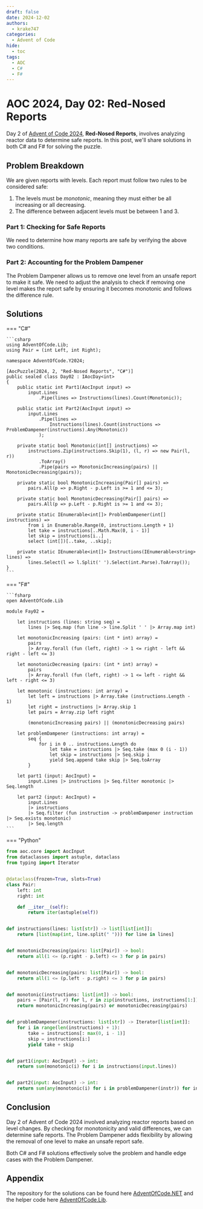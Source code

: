 ```yaml
---
draft: false 
date: 2024-12-02
authors:
  - krake747
categories:
  - Advent of Code
hide:
  - toc
tags:
  - AOC
  - C#
  - F#
---
```


# AOC 2024, Day 02: Red-Nosed Reports

Day 2 of [Advent of Code 2024](https://adventofcode.com/2024/day/2), **Red-Nosed Reports**, involves analyzing reactor data to determine safe reports.
In this post, we'll share solutions in both C# and F# for solving the puzzle.

<!-- more -->

## Problem Breakdown

We are given reports with levels. Each report must follow two rules to be considered safe:

1. The levels must be *monotonic*, meaning they must either be all increasing or all decreasing.
2. The difference between adjacent levels must be between 1 and 3.

### **Part 1**: Checking for Safe Reports

We need to determine how many reports are safe by verifying the above two conditions.

### **Part 2**: Accounting for the Problem Dampener

The Problem Dampener allows us to remove one level from an unsafe report to make it safe.
We need to adjust the analysis to check if removing one level makes the report safe by ensuring it becomes monotonic and follows the difference rule.

## Solutions

=== "C#"

    ```csharp
    using AdventOfCode.Lib;
    using Pair = (int Left, int Right);

    namespace AdventOfCode.Y2024;

    [AocPuzzle(2024, 2, "Red-Nosed Reports", "C#")]
    public sealed class Day02 : IAocDay<int>
    {
        public static int Part1(AocInput input) => 
            input.Lines
                .Pipe(lines => Instructions(lines).Count(Monotonic));

        public static int Part2(AocInput input) =>         
            input.Lines
                .Pipe(lines => 
                    Instructions(lines).Count(instructions => ProblemDampener(instructions).Any(Monotonic))
                );
        
        private static bool Monotonic(int[] instructions) =>
            instructions.Zip(instructions.Skip(1), (l, r) => new Pair(l, r))
                .ToArray()
                .Pipe(pairs => MonotonicIncreasing(pairs) || MonotonicDecreasing(pairs));
        
        private static bool MonotonicIncreasing(Pair[] pairs) =>
            pairs.All(p => p.Right - p.Left is >= 1 and <= 3);
        
        private static bool MonotonicDecreasing(Pair[] pairs) =>
            pairs.All(p => p.Left - p.Right is >= 1 and <= 3);
        
        private static IEnumerable<int[]> ProblemDampener(int[] instructions) =>
            from i in Enumerable.Range(0, instructions.Length + 1)
            let take = instructions[..Math.Max(0, i - 1)]
            let skip = instructions[i..]
            select (int[])[..take, ..skip];
        
        private static IEnumerable<int[]> Instructions(IEnumerable<string> lines) => 
            lines.Select(l => l.Split(' ').Select(int.Parse).ToArray());
    }
    ```

=== "F#"

    ```fsharp
    open AdventOfCode.Lib

    module Fay02 =

        let instructions (lines: string seq) =
            lines |> Seq.map (fun line -> line.Split ' ' |> Array.map int)

        let monotonicIncreasing (pairs: (int * int) array) =
            pairs
            |> Array.forall (fun (left, right) -> 1 <= right - left && right - left <= 3)

        let monotonicDecreasing (pairs: (int * int) array) =
            pairs
            |> Array.forall (fun (left, right) -> 1 <= left - right && left - right <= 3)

        let monotonic (instructions: int array) =
            let left = instructions |> Array.take (instructions.Length - 1)
            let right = instructions |> Array.skip 1
            let pairs = Array.zip left right

            (monotonicIncreasing pairs) || (monotonicDecreasing pairs)

        let problemDampener (instructions: int array) =
            seq {
                for i in 0 .. instructions.Length do
                    let take = instructions |> Seq.take (max 0 (i - 1))
                    let skip = instructions |> Seq.skip i
                    yield Seq.append take skip |> Seq.toArray
            }

        let part1 (input: AocInput) =
            input.Lines |> instructions |> Seq.filter monotonic |> Seq.length

        let part2 (input: AocInput) =
            input.Lines
            |> instructions
            |> Seq.filter (fun instruction -> problemDampener instruction |> Seq.exists monotonic)
            |> Seq.length
    ```

=== "Python"

```py
from aoc.core import AocInput
from dataclasses import astuple, dataclass
from typing import Iterator


@dataclass(frozen=True, slots=True)
class Pair:
    left: int
    right: int

    def __iter__(self):
        return iter(astuple(self))


def instructions(lines: list[str]) -> list[list[int]]:
    return [list(map(int, line.split(" "))) for line in lines]


def monotonicIncreasing(pairs: list[Pair]) -> bool:
    return all(1 <= (p.right - p.left) <= 3 for p in pairs)


def monotonicDecreasing(pairs: list[Pair]) -> bool:
    return all(1 <= (p.left - p.right) <= 3 for p in pairs)


def monotonic(instructions: list[int]) -> bool:
    pairs = [Pair(l, r) for l, r in zip(instructions, instructions[1:])]
    return monotonicIncreasing(pairs) or monotonicDecreasing(pairs)


def problemDampener(instructions: list[str]) -> Iterator[list[int]]:
    for i in range(len(instructions) + 1):
        take = instructions[: max(0, i - 1)]
        skip = instructions[i:]
        yield take + skip


def part1(input: AocInput) -> int:
    return sum(monotonic(i) for i in instructions(input.lines))


def part2(input: AocInput) -> int:
    return sum(any(monotonic(i) for i in problemDampener(instr)) for instr in instructions(input.lines))
```

## Conclusion 

Day 2 of Advent of Code 2024 involved analyzing reactor reports based on level changes. By checking for monotonicity and valid differences, we can determine safe reports. The Problem Dampener adds flexibility by allowing the removal of one level to make an unsafe report safe.

Both C# and F# solutions effectively solve the problem and handle edge cases with the Problem Dampener.

## Appendix

The repository for the solutions can be found here [AdventOfCode.NET](https://github.com/krake747/csharp-advent-of-code/tree/main/dotnet) and the helper code here [AdventOfCode.Lib](https://krake747.github.io/krake-blog/snippets/aoc/library/).